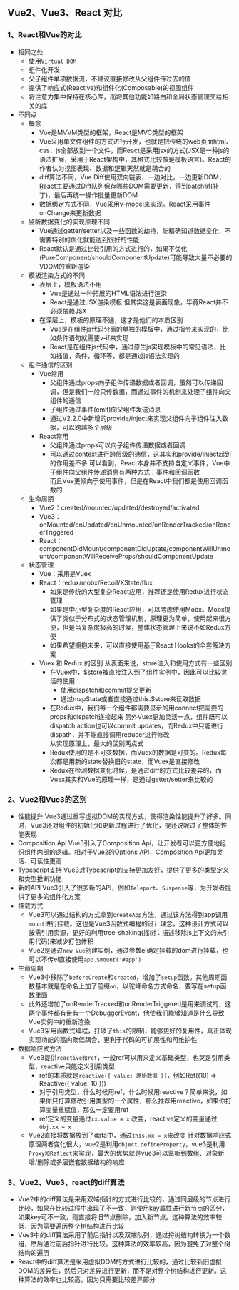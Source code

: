 ## Vue2、Vue3、React 对比

### 1、React和Vue的对比
* 相同之处
  + 使用`Virtual DOM`
  + 组件化开发
  + 父子组件单项数据流，不建议直接修改从父组件传过去的值
  + 提供了响应式(Reactive)和组件化(Composable)的视图组件
  + 将注意力集中保持在核心库，而将其他功能如路由和全局状态管理交给相关的库
* 不同点
  + 概念 
    - Vue是MVVM类型的框架，React是MVC类型的框架
    - Vue采用单文件组件的方式进行开发，也就是把传统的web页面html、css、js全部放到一个文件，而React是采用jsx的方式(JSX是一种js的语法扩展，采用于React架构中，其格式比较像是模板语言)。React的作者认为视图表现、数据和逻辑天然就是耦合的
    - diff算法不同，Vue Diff使用双向链表，一边对比，一边更新DOM，React主要通过Diff队列保存哪些DOM需要更新，得到patch树(补丁)，最后再统一操作批量更新DOM
    - 数据绑定方式不同，Vue采用v-model来实现。React采用事件onChange来更新数据
  + 监听数据变化的实现原理不同
    - Vue通过getter/setter以及一些函数的劫持，能精确知道数据变化，不需要特别的优化就能达到很好的性能
    - React默认是通过比较引用的方式进行的，如果不优化(PureComponent/shouldComponentUpdate)可能导致大量不必要的VDOM的重新渲染
  + 模板渲染方式的不同
    - 表层上，模板语法不用
      + Vue是通过一种拓展的HTML语法进行渲染
      + React是通过JSX渲染模板
    但其实这是表面现象，毕竟React并不必须依赖JSX
    - 在深层上，模板的原理不通，这才是他们的本质区别
      + Vue是在组件js代码分离的单独的模板中，通过指令来实现的，比如条件语句就需要v-if来实现
      + React是在组件js代码中，通过原生js实现模板中的常见语法，比如插值，条件，循环等，都是通过js语法实现的
  + 组件通信的区别
    - Vue常用
      + 父组件通过props向子组件传递数据或者回调，虽然可以传递回调，但是我们一般只传数据，而通过事件的机制来处理子组件向父组件的通信
      + 子组件通过事件(emit)向父组件发送消息
      + 通过V2.2.0中新增的provide/inject来实现父组件向子组件注入数据，可以跨越多个层级
    - React常用
      + 父组件通过props可以向子组件传递数据或者回调
      + 可以通过context进行跨层级的通信，这其实和provide/inject起到的作用差不多
    可以看到，React本身并不支持自定义事件，Vue中子组件向父组件传递消息有两种方式：事件和回调函数   
    而且Vue更倾向于使用事件，但是在React中我们都是使用回调函数的
  + 生命周期
    - Vue2：created/mounted/updated/destroyed/activated
    - Vue3：onMounted/onUpdated/onUnmounted/onRenderTracked/onRenderTriggered
    - React：componentDidMount/componentDidUptate/componentWillUnmount/componentWillReceiveProps/shouldComponentUpdate
  + 状态管理
    - Vue：采用是Vuex
    - React：redux/mobx/Recoil/XState/flux
      + 如果是传统的大型复杂React应用，推荐还是使用Redux进行状态管理
      + 如果是中小型复杂度的React应用，可以考虑使用Mobx。Mobx提供了类似于分布式的状态管理机制，原理更为简单，使用起来很方便，但是当复杂度极高的时候，整体状态管理上来说不如Redux方便
      + 如果希望拥抱未来，可以直接使用基于React Hooks的全套解决方案
    - Vuex 和 Redux 的区别
      从表面来说，store注入和使用方式有一些区别
        + 在Vuex中，$store被直接注入到了组件实例中，因此可以比较灵活的使用：
          - 使用dispatch和commit提交更新
          - 通过mapState或者直接通过this.$store来读取数据
        + 在Redux中，我们每一个组件都需要显示的用connect把需要的props和dispatch连接起来
      另外Vuex更加灵活一点，组件既可以dispatch action也可以commit updates，而Redux中只能进行dispath，并不能直接调用reducer进行修改  
      从实现原理上，最大的区别两点式
        + Redux使用的是不可变数据，而Vuex的数据是可变的。Redux每次都是用新的state替换旧的state，而Vuex是直接修改
        + Redux在检测数据变化时候，是通过diff的方式比较差异的，而Vuex其实和Vue的原理一样，是通过getter/setter来比较的

### 2、Vue2和Vue3的区别
  * 性能提升
    Vue3通过重写虚拟DOM的实现方式，使得渲染性能提升了好多。同时，Vue3还对组件的初始化和更新过程进行了优化，提还说呢过了整体的性能表现
  * Composition Api
    Vue3引入了Composition Api，让开发者可以更方便地组织组件内部的逻辑。相对于Vue2的Options API，Composition Api更加灵活、可读性更高
  * Typescript支持
    Vue3对Typescript的支持更加友好，提供了更多的类型定义和类型推断功能
  * 新的API
    Vue3引入了很多新的API，例如`Teleport`、`Suspense`等，为开发者提供了更多的组件化方案
  * 挂载方式
    + Vue3可以通过结构的方式拿到`createApp`方法，通过该方法得到app调用`mount`进行挂载。这也是Vue3函数式编程的设计理念，这种设计方式可以按需引用资源，更好的利用tree-shaking(摇树：描述移除js上下文的未引用代码)来减少打包体积
    + Vue2是通过`new Vue`创建实例，通过参数el确定挂载的dom进行挂载，也可以不传el直接使用`app.$mount('#app')`
  * 生命周期
    + Vue3中移除了`beforeCreate`和`created`，增加了`setup`函数。其他周期函数基本就是在命名上加了前缀`on`，以驼峰命名方式命名，要写在setup函数里面  
    + 此外还增加了onRenderTracked和onRenderTriggered是用来调试的，这两个事件都有带有一个DebuggerEvent，他使我们能够知道是什么导致Vue实例中的重新渲染
    + Vue3采用函数式编程，打破了`this`的限制，能够更好的复用性，真正体现实现功能的高内聚低耦合，更利于代码的可扩展性和可维护性
  * 数据响应式方法
    + Vue3提供`reactive和ref`，一般ref可以用来定义基础类型，也哭是引用类型，reactive只能定义引用类型
      - ref的本质就是`reactive({ value: 原始数据 })`，例如Ref((10) => Reactive({ value: 10 }))
      - 对于引用类型，什么时候用ref，什么时候用reactive？简单来说，如果你只打算修改引用类型的一个属性，那么推荐用reactive，如果你打算变量重赋值，那么一定要用ref
      - ref定义的变量通过`xx.value = x` 改变，reactive定义的变量通过`Obj.xx = x` 
    + Vue2直接将数据放到了data中，通过`this.xx = x`来改变
    针对数据响应式原理两者变化很大，vue2是利用`object.defineProperty`，vue3是利用`Proxy和Reflect`来实现，最大的优势就是vue3可以监听到数组、对象新增/删除或多层嵌套数据结构的响应

### 3、Vue2、Vue3、react的diff算法
  * Vue2中的diff算法是采用双端指针的方式进行比较的，通过同层级的节点进行比较，如果在比较过程中出现了不一致，则使用key属性进行新节点的区分，如果key可不一致，则直接将旧节点删除，加入新节点。这种算法的效率较低，因为需要遍历整个树结构进行比较
  * Vue3中的diff算法采用了前后指针以及双端队列，通过捋树结构转换为一个数组，然后通过前后指针进行比较。这种算法的效率较高，因为避免了对整个树结构的遍历
  * React中的diff算法是采用虚拟DOM的方式进行比较的，通过比较新旧虚拟DOM的差异性，然后只对差异进行更新，而不是对整个树结构进行更新。这种算法的效率也比较高，因为只需要比较差异部分